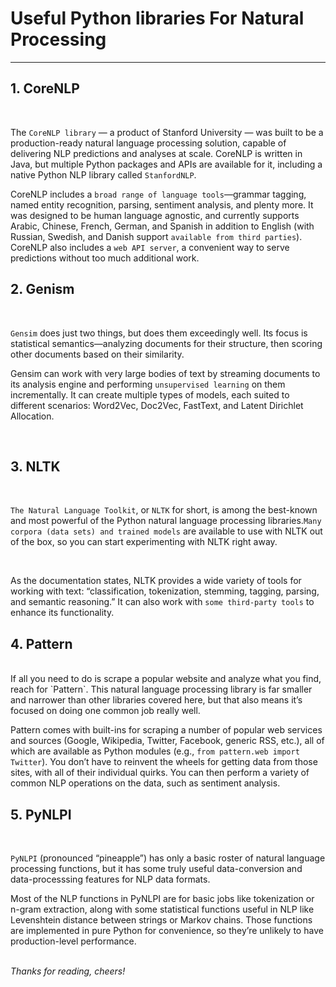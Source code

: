 # Useful Python libraries For Natural Processing

***

## 1. CoreNLP
<br>

The `CoreNLP library` — a product of Stanford University — was built to be a production-ready natural language processing solution, capable of delivering NLP predictions and analyses at scale. CoreNLP is written in Java, but multiple Python packages and APIs are available for it, including a native Python NLP library called `StanfordNLP`.

CoreNLP includes a `broad range of language tools`—grammar tagging, named entity recognition, parsing, sentiment analysis, and plenty more. It was designed to be human language agnostic, and currently supports Arabic, Chinese, French, German, and Spanish in addition to English (with Russian, Swedish, and Danish support `available from third parties`). CoreNLP also includes a `web API server`, a convenient way to serve predictions without too much additional work.


## 2. Genism

<br>

`Gensim` does just two things, but does them exceedingly well. Its focus is statistical semantics—analyzing documents for their structure, then scoring other documents based on their similarity.

Gensim can work with very large bodies of text by streaming documents to its analysis engine and performing `unsupervised learning` on them incrementally. It can create multiple types of models, each suited to different scenarios: Word2Vec, Doc2Vec, FastText, and Latent Dirichlet Allocation.

<br>


## 3. NLTK

<br>

`The Natural Language Toolkit`, or `NLTK` for short, is among the best-known and most powerful of the Python natural language processing libraries.`Many corpora (data sets) and trained models` are available to use with NLTK out of the box, so you can start experimenting with NLTK right away.

<br>


As the documentation states, NLTK provides a wide variety of tools for working with text: “classification, tokenization, stemming, tagging, parsing, and semantic reasoning.” It can also work with `some third-party tools` to enhance its functionality.


## 4. Pattern
<br>
   If all you need to do is scrape a popular website and analyze what you find, reach for `Pattern`. This natural language processing library is far smaller and narrower than other libraries covered here, but that also means it’s focused on doing one common job really well.

Pattern comes with built-ins for scraping a number of popular web services and sources (Google, Wikipedia, Twitter, Facebook, generic RSS, etc.), all of which are available as Python modules (e.g., `from pattern.web import Twitter`). You don’t have to reinvent the wheels for getting data from those sites, with all of their individual quirks. You can then perform a variety of common NLP operations on the data, such as sentiment analysis.

## 5. PyNLPI

<br>

`PyNLPI` (pronounced “pineapple”) has only a basic roster of natural language processing functions, but it has some truly useful data-conversion and data-processsing features for NLP data formats.

Most of the NLP functions in PyNLPI are for basic jobs like tokenization or n-gram extraction, along with some statistical functions useful in NLP like Levenshtein distance between strings or Markov chains. Those functions are implemented in pure Python for convenience, so they’re unlikely to have production-level performance.
<br>
<br>

*Thanks for reading, cheers!*